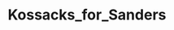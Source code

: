 ---
title: Kossacks_for_Sanders
crosslinks:
- autotldr
- WayOfTheBern
- Political_Revolution
- youtubefactsbot
- SandersForPresident
- WikiLeaks
- politics
- ChapoTrapHouse
- MassdropBot
- LeftWithoutEdge
- tulsi
- DNCleaks
- ProgressiveActivists
- CredibleDefense
- botwatch
- livven
- justicedemocrats
- disney
- dropgoogle
- LateStageCapitalism
---